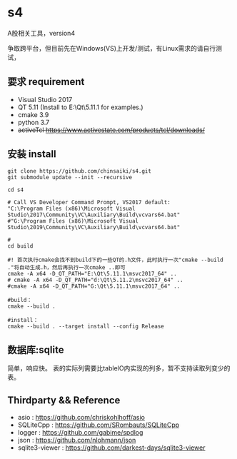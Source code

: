 # s4
A股相关工具，version4

争取跨平台，但目前先在Windows(VS)上开发/测试，有Linux需求的请自行测试，



## 要求 requirement

- Visual Studio 2017
- QT 5.11 (Install to E:\Qt\5.11.1 for examples.)
- cmake 3.9
- python 3.7
- ~~activeTcl https://www.activestate.com/products/tcl/downloads/~~

## 安装 install

```shell
git clone https://github.com/chinsaiki/s4.git
git submodule update --init --recursive

cd s4

# Call VS Developer Command Prompt, VS2017 default:
"C:\Program Files (x86)\Microsoft Visual Studio\2017\Community\VC\Auxiliary\Build\vcvars64.bat"
#"G:\Program Files (x86)\Microsoft Visual Studio\2019\Community\VC\Auxiliary\Build\vcvars64.bat"

# 
cd build

#! 首次执行cmake会找不到build下的一些QT的.h文件，此时执行一次"cmake --build ."将自动生成.h，然后再执行一次cmake ..即可
cmake -A x64 -D_QT_PATH="E:\Qt\5.11.1\msvc2017_64" ..
# cmake -A x64 -D_QT_PATH="d:\Qt\5.11.2\msvc2017_64" ..
#cmake -A x64 -D_QT_PATH="G:\Qt\5.11.1\msvc2017_64" ..

#build：
cmake --build .

#install：
cmake --build . --target install --config Release

```

## 数据库:sqlite
简单，响应快。
表的实际列需要比tableIO内实现的列多，暂不支持读取列变少的表。

## Thirdparty && Reference

- asio : https://github.com/chriskohlhoff/asio
- SQLiteCpp : https://github.com/SRombauts/SQLiteCpp
- logger : https://github.com/gabime/spdlog
- json : https://github.com/nlohmann/json
- sqlite3-viewer : https://github.com/darkest-days/sqlite3-viewer
